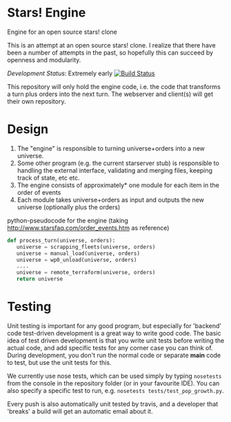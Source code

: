 Stars! Engine
===========

Engine for an open source stars! clone

This is an attempt at an open source stars! clone.
I realize that there have been a number of attempts in the past, so hopefully this can succeed by openness and modularity.

*Development Status*: Extremely early [![Build Status](https://travis-ci.org/vanatteveldt/starsengine.png)](https://travis-ci.org/vanatteveldt/starsengine) 

This repository will only hold the engine code, i.e. the code that transforms a turn plus orders into the next turn. 
The webserver and client(s) will get their own repository.

Design
====

1. The "engine" is responsible to turning universe+orders into a new universe. 
2. Some other program (e.g. the current starserver stub) is responsible to handling the external interface, validating and merging files, keeping track of state, etc etc. 
3. The engine consists of approximately* one module for each item in the order of events
4. Each module takes universe+orders as input and outputs the new universe (optionally plus the orders)


python-pseudocode for the engine (taking http://www.starsfaq.com/order_events.htm as reference)

```python
def process_turn(universe, orders):
   universe = scrapping_fleets(universe, orders)
   universe = manual_load(universe, orders)
   universe = wp0_unload(universe, orders)
   ....
   universe = remote_terraform(universe, orders) 
   return universe
```

Testing
====

Unit testing is important for any good program, but especially for 'backend' code test-driven development is a great way to write good code.
The basic idea of test driven development is that you write unit tests before writing the actual code, 
and add specific tests for any corner case you can think of.
During development, you don't run the normal code or separate __main__ code to test, but use the unit tests for this.

We currently use nose tests, which can be used simply by typing `nosetests` from the console in the repository folder (or in your favourite IDE). You can also specify a specific test to run, e.g. `nosetests tests/test_pop_growth.py`. 

Every push is also automatically unit tested by travis, and a developer that 'breaks' a build will get an automatic email about it. 






